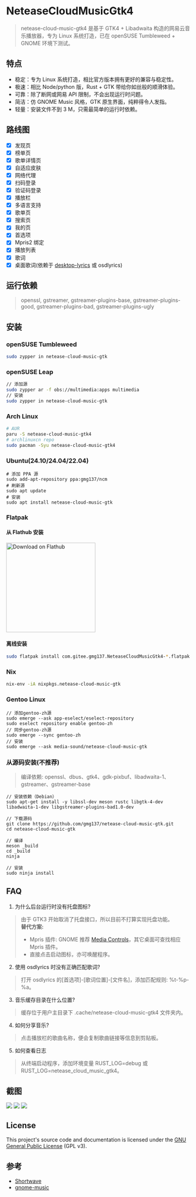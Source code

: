 # NeteaseCloudMusicGtk4
> netease-cloud-music-gtk4 是基于 GTK4 + Libadwaita 构造的网易云音乐播放器，专为 Linux 系统打造，已在 openSUSE Tumbleweed + GNOME 环境下测试。

## 特点
- 稳定：专为 Linux 系统打造，相比官方版本拥有更好的兼容与稳定性。
- 极速：相比 Node/python 版，Rust + GTK 带给你如丝般的顺滑体验。
- 可靠：除了断网或网易 API 限制，不会出现运行时问题。
- 简洁：仿 GNOME Music 风格，GTK 原生界面，纯粹得令人发指。
- 轻量：安装文件不到 3 M，只需最简单的运行时依赖。

## 路线图
- [x] 发现页
- [x] 榜单页
- [x] 歌单详情页
- [x] 自适应皮肤
- [x] 网络代理
- [x] 扫码登录
- [x] 验证码登录
- [x] 播放栏
- [x] 多语言支持
- [x] 歌单页
- [x] 搜索页
- [x] 我的页
- [x] 首选项
- [x] Mpris2 绑定
- [x] 播放列表
- [x] 歌词
- [X] 桌面歌词(依赖于 [desktop-lyrics](https://github.com/tuberry/desktop-lyric) 或 osdlyrics)

## 运行依赖
> openssl, gstreamer, gstreamer-plugins-base, gstreamer-plugins-good, gstreamer-plugins-bad, gstreamer-plugins-ugly

## 安装
### openSUSE Tumbleweed
```bash
sudo zypper in netease-cloud-music-gtk
```
### openSUSE Leap
```bash
// 添加源
sudo zypper ar -f obs://multimedia:apps multimedia
// 安装
sudo zypper in netease-cloud-music-gtk
```

### Arch Linux
```bash
# AUR
paru -S netease-cloud-music-gtk4
# archlinuxcn repo
sudo pacman -Syu netease-cloud-music-gtk4
```

### Ubuntu(24.10/24.04/22.04)
```
# 添加 PPA 源
sudo add-apt-repository ppa:gmg137/ncm
# 刷新源
sudo apt update
# 安装
sudo apt install netease-cloud-music-gtk
```

### Flatpak
#### 从 Flathub 安装
<a href='https://flathub.org/apps/com.github.gmg137.netease-cloud-music-gtk'>
    <img width='240' alt='Download on Flathub' src='https://flathub.org/api/badge?locale=zh-Hans'/>
</a>

#### 离线安装
```bash
sudo flatpak install com.gitee.gmg137.NeteaseCloudMusicGtk4-*.flatpak
```

### Nix
```bash
nix-env -iA nixpkgs.netease-cloud-music-gtk
```

### Gentoo Linux
```
// 添加gentoo-zh源
sudo emerge --ask app-eselect/eselect-repository
sudo eselect repository enable gentoo-zh
// 同步gentoo-zh源
sudo emerge --sync gentoo-zh
// 安装
sudo emerge --ask media-sound/netease-cloud-music-gtk
```

### 从源码安装(不推荐)
> 编译依赖: openssl、dbus、gtk4、gdk-pixbuf、libadwaita-1、gstreamer、gstreamer-base
```
// 安装依赖（Debian）
sudo apt-get install -y libssl-dev meson rustc libgtk-4-dev libadwaita-1-dev libgstreamer-plugins-bad1.0-dev

// 下载源码
git clone https://github.com/gmg137/netease-cloud-music-gtk.git
cd netease-cloud-music-gtk

// 编译
meson _build
cd _build
ninja

// 安装
sudo ninja install
```

## FAQ
1. 为什么后台运行时没有托盘图标?
> 由于 GTK3 开始取消了托盘接口，所以目前不打算实现托盘功能。<br>
> **替代方案:**
> - Mpris 插件: GNOME 推荐 [Media Controls](https://extensions.gnome.org/extension/4470/media-controls/)，其它桌面可查找相应 Mpris 插件。
> - 直接点击启动图标，亦可唤醒程序。
2. 使用 osdlyrics 时没有正确匹配歌词?
> 打开 osdlyrics 的[首选项]-[歌词位置]-[文件名]，添加匹配规则: %t-%p-%a。
3. 音乐缓存目录在什么位置?
> 缓存位于用户主目录下 .cache/netease-cloud-music-gtk4 文件夹内。
4. 如何分享音乐?
> 点击播放栏的歌曲名称，便会复制歌曲链接等信息到剪贴板。
5. 如何查看日志
> 从终端启动程序，添加环境变量 RUST_LOG=debug 或 RUST_LOG=netease_cloud_music_gtk4。

## 截图
![](./screenshots/discover.png)
![](./screenshots/discover-dark.png)
![](./screenshots/toplist.png)


## License
This project's source code and documentation is licensed under the  [GNU General Public License](COPYING) (GPL v3).

## 参考
- [Shortwave](https://gitlab.gnome.org/World/Shortwave)
- [gnome-music](https://gitlab.gnome.org/GNOME/gnome-music)
